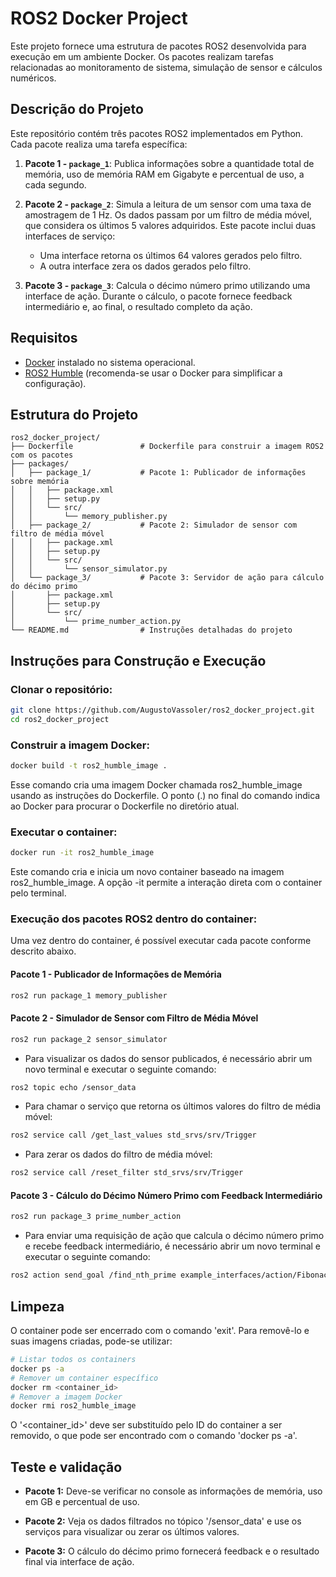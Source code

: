 # ROS2 Docker Project

Este projeto fornece uma estrutura de pacotes ROS2 desenvolvida para execução em um ambiente Docker. Os pacotes realizam tarefas relacionadas ao monitoramento de sistema, simulação de sensor e cálculos numéricos.

## Descrição do Projeto

Este repositório contém três pacotes ROS2 implementados em Python. Cada pacote realiza uma tarefa específica:

1. **Pacote 1 - `package_1`**: Publica informações sobre a quantidade total de memória, uso de memória RAM em Gigabyte e percentual de uso, a cada segundo.

2. **Pacote 2 - `package_2`**: Simula a leitura de um sensor com uma taxa de amostragem de 1 Hz. Os dados passam por um filtro de média móvel, que considera os últimos 5 valores adquiridos. Este pacote inclui duas interfaces de serviço:
   - Uma interface retorna os últimos 64 valores gerados pelo filtro.
   - A outra interface zera os dados gerados pelo filtro.

3. **Pacote 3 - `package_3`**: Calcula o décimo número primo utilizando uma interface de ação. Durante o cálculo, o pacote fornece feedback intermediário e, ao final, o resultado completo da ação.

## Requisitos

- [Docker](https://www.docker.com/products/docker-desktop) instalado no sistema operacional.
- [ROS2 Humble](https://docs.ros.org/en/humble/) (recomenda-se usar o Docker para simplificar a configuração).

## Estrutura do Projeto

```plaintext
ros2_docker_project/
├── Dockerfile               # Dockerfile para construir a imagem ROS2 com os pacotes
├── packages/
│   ├── package_1/           # Pacote 1: Publicador de informações sobre memória
│   │   ├── package.xml
│   │   ├── setup.py
│   │   └── src/
│   │       └── memory_publisher.py
│   ├── package_2/           # Pacote 2: Simulador de sensor com filtro de média móvel
│   │   ├── package.xml
│   │   ├── setup.py
│   │   └── src/
│   │       └── sensor_simulator.py
│   └── package_3/           # Pacote 3: Servidor de ação para cálculo do décimo primo
│       ├── package.xml
│       ├── setup.py
│       └── src/
│           └── prime_number_action.py
└── README.md                # Instruções detalhadas do projeto
```


## Instruções para Construção e Execução
### Clonar o repositório:
```bash
git clone https://github.com/AugustoVassoler/ros2_docker_project.git
cd ros2_docker_project
```

### Construir a imagem Docker:
```bash
docker build -t ros2_humble_image .
```
Esse comando cria uma imagem Docker chamada ros2_humble_image usando as instruções do Dockerfile. O ponto (.) no final do comando indica ao Docker para procurar o Dockerfile no diretório atual.

### Executar o container:
```bash
docker run -it ros2_humble_image
```
Este comando cria e inicia um novo container baseado na imagem ros2_humble_image. A opção -it permite a interação direta com o container pelo terminal.

### Execução dos pacotes ROS2 dentro do container:
Uma vez dentro do container, é possível executar cada pacote conforme descrito abaixo.

#### Pacote 1 - Publicador de Informações de Memória
```bash
ros2 run package_1 memory_publisher
```

#### Pacote 2 - Simulador de Sensor com Filtro de Média Móvel
```bash
ros2 run package_2 sensor_simulator
```
- Para visualizar os dados do sensor publicados, é necessário abrir um novo terminal e executar o seguinte comando: 
```bash
ros2 topic echo /sensor_data
```
- Para chamar o serviço que retorna os últimos valores do filtro de média móvel:
```bash
ros2 service call /get_last_values std_srvs/srv/Trigger
```
- Para zerar os dados do filtro de média móvel:
```bash
ros2 service call /reset_filter std_srvs/srv/Trigger
```

#### Pacote 3 - Cálculo do Décimo Número Primo com Feedback Intermediário
```bash
ros2 run package_3 prime_number_action
```
- Para enviar uma requisição de ação que calcula o décimo número primo e recebe feedback intermediário, é necessário abrir um novo terminal e executar o seguinte comando:
```bash
ros2 action send_goal /find_nth_prime example_interfaces/action/Fibonacci "{order: 10}"
```

## Limpeza
O container pode ser encerrado com o comando 'exit'. Para removê-lo e suas imagens criadas, pode-se utilizar:
```bash
# Listar todos os containers
docker ps -a
# Remover um container específico
docker rm <container_id>
# Remover a imagem Docker
docker rmi ros2_humble_image
```
O '<container_id>' deve ser substituído pelo ID do container a ser removido, o que pode ser encontrado com o comando 'docker ps -a'.

## Teste e validação
- **Pacote 1:** Deve-se verificar no console as informações de memória, uso em GB e percentual de uso.

- **Pacote 2:** Veja os dados filtrados no tópico '/sensor_data' e use os serviços para visualizar ou zerar os últimos valores.

- **Pacote 3:** O cálculo do décimo primo fornecerá feedback e o resultado final via interface de ação.